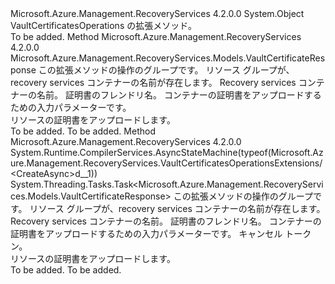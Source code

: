 <Type Name="VaultCertificatesOperationsExtensions" FullName="Microsoft.Azure.Management.RecoveryServices.VaultCertificatesOperationsExtensions">
  <TypeSignature Language="C#" Value="public static class VaultCertificatesOperationsExtensions" />
  <TypeSignature Language="ILAsm" Value=".class public auto ansi abstract sealed beforefieldinit VaultCertificatesOperationsExtensions extends System.Object" />
  <TypeSignature Language="DocId" Value="T:Microsoft.Azure.Management.RecoveryServices.VaultCertificatesOperationsExtensions" />
  <TypeSignature Language="VB.NET" Value="Public Module VaultCertificatesOperationsExtensions" />
  <TypeSignature Language="F#" Value="type VaultCertificatesOperationsExtensions = class" />
  <AssemblyInfo>
    <AssemblyName>Microsoft.Azure.Management.RecoveryServices</AssemblyName>
    <AssemblyVersion>4.2.0.0</AssemblyVersion>
  </AssemblyInfo>
  <Base>
    <BaseTypeName>System.Object</BaseTypeName>
  </Base>
  <Interfaces />
  <Docs>
    <summary>
            VaultCertificatesOperations の拡張メソッド。
            </summary>
    <remarks>To be added.</remarks>
  </Docs>
  <Members>
    <Member MemberName="Create">
      <MemberSignature Language="C#" Value="public static Microsoft.Azure.Management.RecoveryServices.Models.VaultCertificateResponse Create (this Microsoft.Azure.Management.RecoveryServices.IVaultCertificatesOperations operations, string resourceGroupName, string vaultName, string certificateName, Microsoft.Azure.Management.RecoveryServices.Models.CertificateRequest certificateRequest);" />
      <MemberSignature Language="ILAsm" Value=".method public static hidebysig class Microsoft.Azure.Management.RecoveryServices.Models.VaultCertificateResponse Create(class Microsoft.Azure.Management.RecoveryServices.IVaultCertificatesOperations operations, string resourceGroupName, string vaultName, string certificateName, class Microsoft.Azure.Management.RecoveryServices.Models.CertificateRequest certificateRequest) cil managed" />
      <MemberSignature Language="DocId" Value="M:Microsoft.Azure.Management.RecoveryServices.VaultCertificatesOperationsExtensions.Create(Microsoft.Azure.Management.RecoveryServices.IVaultCertificatesOperations,System.String,System.String,System.String,Microsoft.Azure.Management.RecoveryServices.Models.CertificateRequest)" />
      <MemberSignature Language="F#" Value="static member Create : Microsoft.Azure.Management.RecoveryServices.IVaultCertificatesOperations * string * string * string * Microsoft.Azure.Management.RecoveryServices.Models.CertificateRequest -&gt; Microsoft.Azure.Management.RecoveryServices.Models.VaultCertificateResponse" Usage="Microsoft.Azure.Management.RecoveryServices.VaultCertificatesOperationsExtensions.Create (operations, resourceGroupName, vaultName, certificateName, certificateRequest)" />
      <MemberType>Method</MemberType>
      <AssemblyInfo>
        <AssemblyName>Microsoft.Azure.Management.RecoveryServices</AssemblyName>
        <AssemblyVersion>4.2.0.0</AssemblyVersion>
      </AssemblyInfo>
      <ReturnValue>
        <ReturnType>Microsoft.Azure.Management.RecoveryServices.Models.VaultCertificateResponse</ReturnType>
      </ReturnValue>
      <Parameters>
        <Parameter Name="operations" Type="Microsoft.Azure.Management.RecoveryServices.IVaultCertificatesOperations" RefType="this" />
        <Parameter Name="resourceGroupName" Type="System.String" />
        <Parameter Name="vaultName" Type="System.String" />
        <Parameter Name="certificateName" Type="System.String" />
        <Parameter Name="certificateRequest" Type="Microsoft.Azure.Management.RecoveryServices.Models.CertificateRequest" />
      </Parameters>
      <Docs>
        <param name="operations">
            この拡張メソッドの操作のグループです。
            </param>
        <param name="resourceGroupName">
            リソース グループが、recovery services コンテナーの名前が存在します。
            </param>
        <param name="vaultName">
            Recovery services コンテナーの名前。
            </param>
        <param name="certificateName">
            証明書のフレンドリ名。
            </param>
        <param name="certificateRequest">
            コンテナーの証明書をアップロードするための入力パラメーターです。
            </param>
        <summary>
            リソースの証明書をアップロードします。
            </summary>
        <returns>To be added.</returns>
        <remarks>To be added.</remarks>
      </Docs>
    </Member>
    <Member MemberName="CreateAsync">
      <MemberSignature Language="C#" Value="public static System.Threading.Tasks.Task&lt;Microsoft.Azure.Management.RecoveryServices.Models.VaultCertificateResponse&gt; CreateAsync (this Microsoft.Azure.Management.RecoveryServices.IVaultCertificatesOperations operations, string resourceGroupName, string vaultName, string certificateName, Microsoft.Azure.Management.RecoveryServices.Models.CertificateRequest certificateRequest, System.Threading.CancellationToken cancellationToken = null);" />
      <MemberSignature Language="ILAsm" Value=".method public static hidebysig class System.Threading.Tasks.Task`1&lt;class Microsoft.Azure.Management.RecoveryServices.Models.VaultCertificateResponse&gt; CreateAsync(class Microsoft.Azure.Management.RecoveryServices.IVaultCertificatesOperations operations, string resourceGroupName, string vaultName, string certificateName, class Microsoft.Azure.Management.RecoveryServices.Models.CertificateRequest certificateRequest, valuetype System.Threading.CancellationToken cancellationToken) cil managed" />
      <MemberSignature Language="DocId" Value="M:Microsoft.Azure.Management.RecoveryServices.VaultCertificatesOperationsExtensions.CreateAsync(Microsoft.Azure.Management.RecoveryServices.IVaultCertificatesOperations,System.String,System.String,System.String,Microsoft.Azure.Management.RecoveryServices.Models.CertificateRequest,System.Threading.CancellationToken)" />
      <MemberSignature Language="F#" Value="static member CreateAsync : Microsoft.Azure.Management.RecoveryServices.IVaultCertificatesOperations * string * string * string * Microsoft.Azure.Management.RecoveryServices.Models.CertificateRequest * System.Threading.CancellationToken -&gt; System.Threading.Tasks.Task&lt;Microsoft.Azure.Management.RecoveryServices.Models.VaultCertificateResponse&gt;" Usage="Microsoft.Azure.Management.RecoveryServices.VaultCertificatesOperationsExtensions.CreateAsync (operations, resourceGroupName, vaultName, certificateName, certificateRequest, cancellationToken)" />
      <MemberType>Method</MemberType>
      <AssemblyInfo>
        <AssemblyName>Microsoft.Azure.Management.RecoveryServices</AssemblyName>
        <AssemblyVersion>4.2.0.0</AssemblyVersion>
      </AssemblyInfo>
      <Attributes>
        <Attribute>
          <AttributeName>System.Runtime.CompilerServices.AsyncStateMachine(typeof(Microsoft.Azure.Management.RecoveryServices.VaultCertificatesOperationsExtensions/&lt;CreateAsync&gt;d__1))</AttributeName>
        </Attribute>
      </Attributes>
      <ReturnValue>
        <ReturnType>System.Threading.Tasks.Task&lt;Microsoft.Azure.Management.RecoveryServices.Models.VaultCertificateResponse&gt;</ReturnType>
      </ReturnValue>
      <Parameters>
        <Parameter Name="operations" Type="Microsoft.Azure.Management.RecoveryServices.IVaultCertificatesOperations" RefType="this" />
        <Parameter Name="resourceGroupName" Type="System.String" />
        <Parameter Name="vaultName" Type="System.String" />
        <Parameter Name="certificateName" Type="System.String" />
        <Parameter Name="certificateRequest" Type="Microsoft.Azure.Management.RecoveryServices.Models.CertificateRequest" />
        <Parameter Name="cancellationToken" Type="System.Threading.CancellationToken" />
      </Parameters>
      <Docs>
        <param name="operations">
            この拡張メソッドの操作のグループです。
            </param>
        <param name="resourceGroupName">
            リソース グループが、recovery services コンテナーの名前が存在します。
            </param>
        <param name="vaultName">
            Recovery services コンテナーの名前。
            </param>
        <param name="certificateName">
            証明書のフレンドリ名。
            </param>
        <param name="certificateRequest">
            コンテナーの証明書をアップロードするための入力パラメーターです。
            </param>
        <param name="cancellationToken">
            キャンセル トークン。
            </param>
        <summary>
            リソースの証明書をアップロードします。
            </summary>
        <returns>To be added.</returns>
        <remarks>To be added.</remarks>
      </Docs>
    </Member>
  </Members>
</Type>